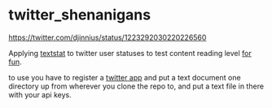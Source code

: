 # twitter_shenanigans

https://twitter.com/djinnius/status/1223292030220226560

Applying [textstat](https://pypi.org/project/textstat/) to twitter user statuses to test content reading level [for fun](https://twitter.com/liminal_warmth/status/1222854059046006784).

to use you have to register a [twitter app](https://developer.twitter.com/en/apps) and put a text document one directory up from wherever you clone the repo to, and put a text file in there with your api keys. 
